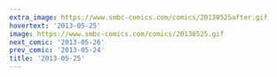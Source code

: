 ```yaml
---
extra_image: https://www.smbc-comics.com/comics/20130525after.gif
hovertext: '2013-05-25'
image: https://www.smbc-comics.com/comics/20130525.gif
next_comic: '2013-05-26'
prev_comic: '2013-05-24'
title: '2013-05-25'
---
```


